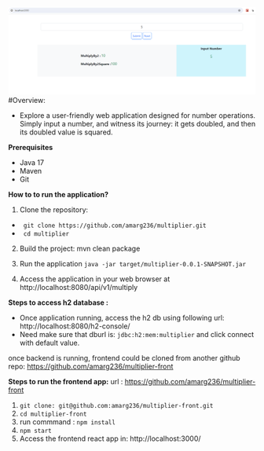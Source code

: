 ![multiplier-app](https://github.com/amarg236/multiplier/blob/master/multiplier-app.png)
#Overview:
- Explore a user-friendly web application designed for number operations. Simply input a number, and witness its journey: it gets doubled, and then its doubled value is squared.

**Prerequisites**
- Java 17
- Maven
- Git

**How to to run the application?**

1. Clone the repository:

- ` git clone https://github.com/amarg236/multiplier.git`
- ` cd multiplier`

2. Build the project:
mvn clean package

3. Run the application
 `java -jar target/multiplier-0.0.1-SNAPSHOT.jar`


4. Access the application in your web browser at http://localhost:8080/api/v1/multiply


**Steps to access h2 database :**

- Once application running, access the h2 db using following url:
  http://localhost:8080/h2-console/
- Need make sure that dburl is: `jdbc:h2:mem:multiplier` and click connect with default value.


once backend is running, frontend could be cloned from another github repo:
https://github.com/amarg236/multiplier-front

**Steps to run the frontend app:**
url : https://github.com/amarg236/multiplier-front
1. `git clone: git@github.com:amarg236/multiplier-front.git`
2. `cd multiplier-front`
3. run commmand : `npm install`
4. `npm start`
5. Access the frontend react app in: http://localhost:3000/ 

  

